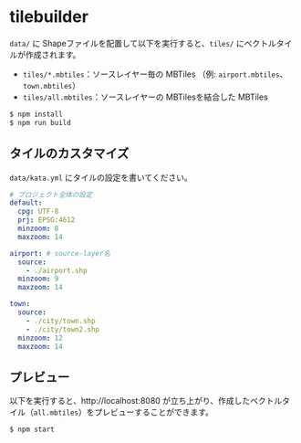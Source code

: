 # tilebuilder

`data/` に Shapeファイルを配置して以下を実行すると、`tiles/` にベクトルタイルが作成されます。

- `tiles/*.mbtiles`：ソースレイヤー毎の MBTiles （例: `airport.mbtiles`、`town.mbtiles`）
- `tiles/all.mbtiles`：ソースレイヤーの MBTilesを結合した MBTiles
 
```bash
$ npm install
$ npm run build
```

## タイルのカスタマイズ

`data/kata.yml` にタイルの設定を書いてください。

```yaml
# プロジェクト全体の設定
default:
  cpg: UTF-8
  prj: EPSG:4612
  minzoom: 8
  maxzoom: 14

airport: # source-layer名
  source:
    - ./airport.shp
  minzoom: 9
  maxzoom: 14

town:
  source:
    - ./city/town.shp
    - ./city/town2.shp
  minzoom: 12
  maxzoom: 14
```

## プレビュー

以下を実行すると、http://localhost:8080 が立ち上がり、作成したベクトルタイル（`all.mbtiles`）をプレビューすることができます。

```bash
$ npm start
```
